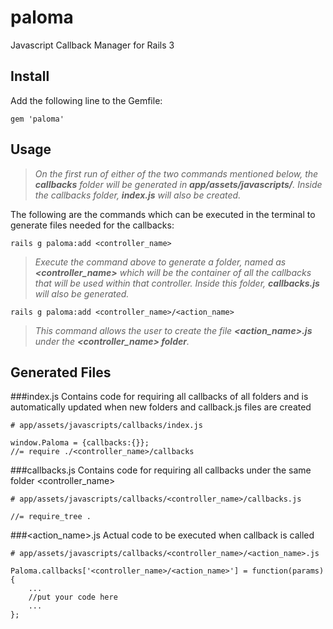 paloma
======

Javascript Callback Manager for Rails 3


Install
-------
Add the following line to the Gemfile:
    
    gem 'paloma'
     
     
Usage
-----
>*On the first run of either of the two commands mentioned below, the __callbacks__ folder will be generated in __app/assets/javascripts/__. Inside the callbacks folder, __index.js__ will also be created.*

The following are the commands which can be executed in the terminal to generate files needed for the callbacks:
    
    rails g paloma:add <controller_name>
    
>*Execute the command above to generate a folder, named as __\<controller_name\>__ which will be the container of all the callbacks that will be used within that controller. Inside this folder, __callbacks.js__ will also be generated.*

    rails g paloma:add <controller_name>/<action_name>

> *This command allows the user to create the file __\<action_name\>.js__ under the __\<controller_name\> folder__.*


Generated Files
---------------
###index.js
Contains code for requiring all callbacks of all folders and is automatically updated when new folders and callback.js files are created

    # app/assets/javascripts/callbacks/index.js
    
    window.Paloma = {callbacks:{}};
    //= require ./<controller_name>/callbacks

###callbacks.js
Contains code for requiring all callbacks under the same folder <controller_name>

    # app/assets/javascripts/callbacks/<controller_name>/callbacks.js
    
    //= require_tree .

###\<action_name\>.js
Actual code to be executed when callback is called

    # app/assets/javascripts/callbacks/<controller_name>/<action_name>.js
    
    Paloma.callbacks['<controller_name>/<action_name>'] = function(params){
        ...
        //put your code here
        ...
    };
